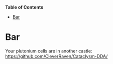 <!-- START doctoc generated TOC please keep comment here to allow auto update -->
<!-- DON'T EDIT THIS SECTION, INSTEAD RE-RUN doctoc TO UPDATE -->
**Table of Contents**

- [Bar](#bar)

<!-- END doctoc generated TOC please keep comment here to allow auto update -->

# Bar

Your plutonium cells are in another castle: https://github.com/CleverRaven/Cataclysm-DDA/

